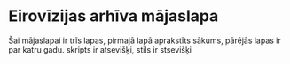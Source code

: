 # Eirovīzijas arhīva mājaslapa

Šai mājaslapai ir trīs lapas, pirmajā lapā aprakstīts sākums, pārējās lapas ir par katru gadu.
skripts ir atsevišķi, stils ir stsevišķi
